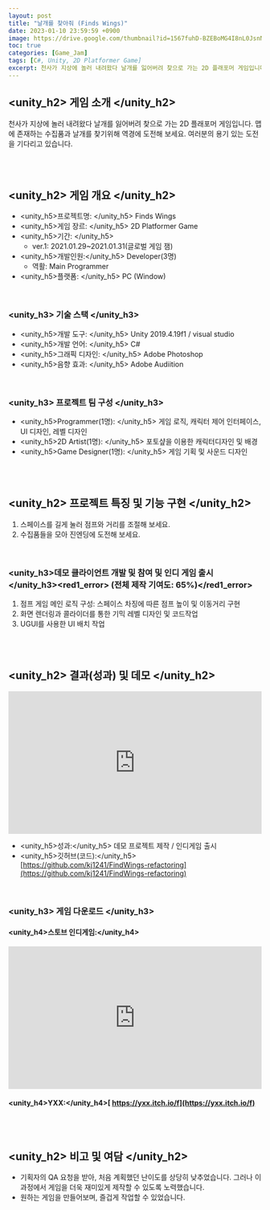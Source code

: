 ```yaml
---
layout: post
title: "날개를 찾아줘 (Finds Wings)"
date: 2023-01-10 23:59:59 +0900
image: https://drive.google.com/thumbnail?id=1567fuhD-BZEBoMG4I8nL0JsnN--9t6Bs
toc: true
categories: [Game_Jam]
tags: [C#, Unity, 2D Platformer Game]
excerpt: 천사가 지상에 놀러 내려왔다 날개를 잃어버려 찾으로 가는 2D 플래포머 게임입니다. 맵에 존재하는 수집품과 날개를 찾기위해 역경에 도전해 보세요. 여러분의 용기 있는 도전을 기다리고 있습니다.
---
```


## <unity_h2> 게임 소개 </unity_h2>

천사가 지상에 놀러 내려왔다 날개를 잃어버려 찾으로 가는 2D 플래포머 게임입니다. 맵에 존재하는 수집품과 날개를 찾기위해 역경에 도전해 보세요. 
여러분의 용기 있는 도전을 기다리고 있습니다.

<br>
<br>

## <unity_h2> 게임 개요 </unity_h2>

- <span><unity_h5>프로젝트명: </unity_h5> Finds Wings </span>
- <span><unity_h5>게임 장르: </unity_h5> 2D Platformer Game </span>
- <span><unity_h5>기간: </unity_h5></span>
    - ver.1: 2021.01.29~2021.01.31(글로벌 게임 잼)
- <span><unity_h5>개발인원:</unity_h5> Developer(3명)</span>
    - 역활: Main Programmer
- <span><unity_h5>플랫폼: </unity_h5> PC (Window)</span> 

<br>

### <unity_h3> 기술 스택 </unity_h3>

- <span><unity_h5>개발 도구: </unity_h5> Unity 2019.4.19f1 / visual studio </span>
- <span><unity_h5>개발 언어: </unity_h5> C#  </span>
- <span><unity_h5>그래픽 디자인: </unity_h5> Adobe Photoshop </span>
- <span><unity_h5>음향 효과: </unity_h5> Adobe Audiition</span> 

<br>

### <unity_h3> 프로젝트 팀 구성 </unity_h3>

- <span><unity_h5>Programmer(1명): </unity_h5> 게임 로직, 캐릭터 제어 인터페이스, UI 디자인, 레벨 디자인</span>
- <span><unity_h5>2D Artist(1명): </unity_h5> 포토샾을 이용한 캐릭터디자인 및 배경</span>
- <span><unity_h5>Game Designer(1명): </unity_h5> 게임 기획 및 사운드 디자인</span>

<br>
<br>

## <unity_h2> 프로젝트 특징 및 기능 구현 </unity_h2>

1. 스페이스를 길게 눌러 점프와 거리를 조절해 보세요.
2. 수집품들을 모아 진엔딩에 도전해 보세요.

<br>

### <unity_h3>데모 클라이언트 개발 및 참여 및 인디 게임 출시</unity_h3><red1_error> (전체 제작 기여도: 65%)</red1_error>

1. 점프 게임 메인 로직 구성:  스페이스 차징에 따른 점프 높이 및 이동거리 구현
2. 화면 렌더링과 콜라이더를 통한 기믹 레벨 디자인 및 코드작업
3. UGUI를 사용한 UI 배치 작업


<br>
<br>

## <unity_h2> 결과(성과) 및 데모 </unity_h2>

<iframe width="100%" style="aspect-ratio:16/9" src="https://www.youtube.com/embed/1x_Vr8Gaox0" title="Find Wings" frameborder="0" allow="accelerometer; autoplay; clipboard-write; encrypted-media; gyroscope; picture-in-picture; web-share" allowfullscreen></iframe>

- <span><unity_h5>성과:</unity_h5> 데모 프로젝트 제작 / 인디게임 출시 </span>
- <span><unity_h5>깃허브(코드):</unity_h5> [https://github.com/kj1241/FindWings-refactoring](https://github.com/kj1241/FindWings-refactoring)</span>

<br>

### <unity_h3> 게임 다운로드 </unity_h3>

#### **<unity_h4>스토브 인디게임:</unity_h4>**

<iframe width="100%" style="aspect-ratio:16/9" src="https://indie.onstove.com/ko/games/204" title="Find Wings" frameborder="0" allow="accelerometer; autoplay; clipboard-write; encrypted-media; gyroscope; picture-in-picture; web-share" allowfullscreen></iframe>

#### <span>**<unity_h4>YXX:</unity_h4>**[ https://yxx.itch.io/f](https://yxx.itch.io/f)</span>

<br>
<br>

## <unity_h2> 비고 및 여담 </unity_h2>

- 기획자의 QA 요청을 받아, 처음 계획했던 난이도를 상당히 낮추었습니다. 그러나 이 과정에서 게임을 더욱 재미있게 제작할 수 있도록 노력했습니다.
- 원하는 게임을 만들어보며, 즐겁게 작업할 수 있었습니다.